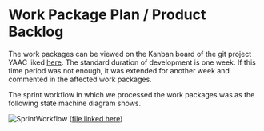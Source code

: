 # Work Package Plan / Product Backlog

<!--
Creation of singular work packages based on [requirement specification](/3rdTry/1Planningphase/1.2RequirementSpecification.md)

Each Work Package is described by:

- defined result
- effort
- preconditions
- duration

Dependencies between work packages logically create a network diagram.

-> sequential processing necessary -> critical project path

-> possibility of parallelization
-->

The work packages can be viewed on the Kanban board of the git project YAAC liked [here](https://github.com/orgs/DHBW-SE-2023/projects/1). The standard duration of development is one week. If this time period was not enough, it was extended for another week and commented in the affected work packages.

The sprint workflow in which we processed the work packages was as the following state machine diagram shows.

![SprintWorkflow](/Diagrams/SprintWorkflow.uxf)
([file linked here](/Diagrams/SprintWorkflow.uxf))

<!--
## Template for User Stories

The specifications have to answer the following questions:
- What features must the product have?
- What features are desirable?
- How will the product be used?
- What are the quality requirements for the product?
- How is the user interface defined?
- What are the technical constraints of the product?
must be met?
- What sub-products are planned?
-->